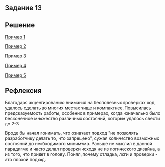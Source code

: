 ## Задание 13
## Решение

[Пример 1](Пример1.md)

[Пример 2](Пример2.md)

[Пример 3](Пример3.md)

[Пример 4](Пример4.md)

[Пример 5](Пример5.md)

## Рефлексия

Благодаря акцентированию внимания на бесполезных проверках код удалось сделать во
многих местах чище и компактнее. Повысилась предсказуемость работы, особенно в примерах,
когда изначально было бесконечное множество различных состояний, которые удалось свести до
2-3. 

Вроде бы начал понимать, что означает подход "не позволять разработчику делать то, что запрещено",
сужая количество возможных состояний до необходимого минимума. Раньше не мыслил в данной
парадигме и часто делал проверки исходя не из логического дизайна, а из того, что придет
в голову. Понял, почему отладка, логи и проверки - это плохой подход.